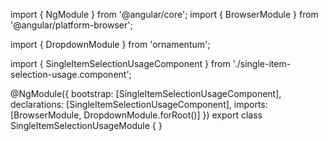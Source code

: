 import { NgModule } from '@angular/core';
import { BrowserModule } from '@angular/platform-browser';
  
import { DropdownModule } from 'ornamentum';
  
import { SingleItemSelectionUsageComponent } from './single-item-selection-usage.component';

@NgModule({
 bootstrap: [SingleItemSelectionUsageComponent],
 declarations: [SingleItemSelectionUsageComponent],
 imports: [BrowserModule, DropdownModule.forRoot()]
})
export class SingleItemSelectionUsageModule {
}

